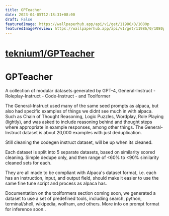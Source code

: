 ```yaml
---
title: GPTeacher
date: 2023-04-05T12:18:31+08:00
draft: False
featuredImage: https://wallpaperhub.app/api/v1/get/11986/0/1080p
featuredImagePreview: https://wallpaperhub.app/api/v1/get/11986/0/1080p
---
```


# [teknium1/GPTeacher](https://github.com/teknium1/GPTeacher)

# GPTeacher
A collection of modular datasets generated by GPT-4, General-Instruct - Roleplay-Instruct - Code-Instruct - and Toolformer

The General-Instruct used many of the same seed prompts as alpaca, but also had specific examples of things we didnt see much in with alpaca. Such as Chain of Thought Reasoning, Logic Puzzles, Wordplay, Role Playing (lightly), and was asked to include reasoning behind and thought steps where appropriate in example responses, among other things. 
The General-Instruct dataset is about 20,000 examples with just deduplication.

Still cleaning the codegen instruct dataset, will be up when its cleaned.

Each dataset is split into 5 separate datasets, based on similarity scored cleaning. Simple dedupe only, and then range of <60% to <90% similarity cleaned sets for each.

They are all made to be compliant with Alpaca's dataset format, i.e. each has an instruction, input, and output field, should make it easier to use the same fine tune script and process as alpaca has.

Documentation on the toolformers section coming soon, we generated a dataset to use a set of predefined tools, including search, python, terminal/shell, wikipedia, wolfram, and others. More info on prompt format for inference soon..
